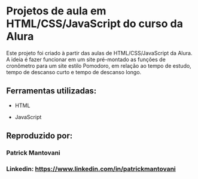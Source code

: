 # Projetos de aula em HTML/CSS/JavaScript do curso da Alura

Este projeto foi criado à partir das aulas de HTML/CSS/JavaScript da Alura. A ideia é fazer funcionar em um site pré-montado as funções de cronômetro para um site estilo Pomodoro, em relação ao tempo de estudo, tempo de descanso curto e tempo de descanso longo.

## Ferramentas utilizadas:

* HTML

* JavaScript

## Reproduzido por:

### Patrick Mantovani

### Linkedin: https://www.linkedin.com/in/patrickmantovani
